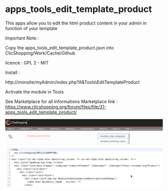 # apps_tools_edit_template_product

This apps allow you to edit the html product content in your admin in function of your template

Important Note :

Copy the apps_tools_edit_template_product.json into ClicShopping/Work/Cache/Github

licence  : GPL 2 - MIT

Install :

http://monsite/myAdmin/index.php?A&Tools\EditTemplateProduct

Activate the module in Tools

See Marketplace for all informations
Marketplace link : https://www.clicshopping.org/forum/files/file/31-apps_tools_edit_template_product/


![template](https://github.com/ClicShoppingOfficialModulesV3/apps_tools_edit_template_product/blob/master/ModuleInfosJson/template.png)


